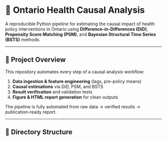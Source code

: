 # 🧠 Ontario Health Causal Analysis

A reproducible Python pipeline for estimating the causal impact of health policy interventions in Ontario using **Difference-in-Differences (DiD)**, **Propensity Score Matching (PSM)**, and **Bayesian Structural Time Series (BSTS)** methods.

---

## 🚀 Project Overview

This repository automates every step of a causal analysis workflow:

1. **Data ingestion & feature engineering** (lags, pre-policy means)  
2. **Causal estimations** via DiD, PSM, and BSTS  
3. **Result verification** and validation tests  
4. **Figure & HTML report generation** for clean outputs  

The pipeline is fully automated from raw data → verified results → publication-ready report.

---

## 🧩 Directory Structure

